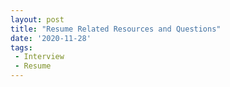 ```yaml
---
layout: post
title: "Resume Related Resources and Questions"
date: '2020-11-28'
tags:
 - Interview
 - Resume
---
```

